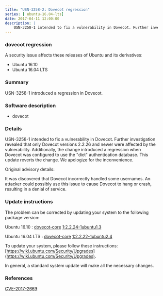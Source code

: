 ```yaml
---
title: "USN-3258-2: Dovecot regression"
series: [ ubuntu-16.04-lts]
date: 2017-04-11 12:00:00
description: |
    USN-3258-1 intended to fix a vulnerability in Dovecot. Further investigation revealed that only Dovecot versions 2.2.26 and newer were affected by the vulnerability. Additionally, the change introduced a regression when Dovecot was configured to use the &quot;dict&quot; authentication database. This update reverts the change. We apologize for the inconvenience.
--- 
```

 
### dovecot regression

A security issue affects these releases of Ubuntu and its derivatives:

* Ubuntu 16.10
* Ubuntu 16.04 LTS

### Summary

USN-3258-1 introduced a regression in Dovecot. 

### Software description

* dovecot 

### Details

USN-3258-1 intended to fix a vulnerability in Dovecot. Further investigation revealed that only Dovecot versions 2.2.26 and newer were affected by the vulnerability. Additionally, the change introduced a regression when Dovecot was configured to use the &quot;dict&quot; authentication database. This update reverts the change. We apologize for the inconvenience.

Original advisory details:

 It was discovered that Dovecot incorrectly handled some usernames. An attacker could possibly use this issue to cause Dovecot to hang or crash, resulting in a denial of service. 

### Update instructions

The problem can be corrected by updating your system to the following package version:

Ubuntu 16.10
 : [dovecot-core](https://launchpad.net/ubuntu/+source/dovecot) <span> [1:2.2.24-1ubuntu1.3](https://launchpad.net/ubuntu/+source/dovecot/1:2.2.24-1ubuntu1.3) </span> 

Ubuntu 16.04 LTS
 : [dovecot-core](https://launchpad.net/ubuntu/+source/dovecot) <span> [1:2.2.22-1ubuntu2.4](https://launchpad.net/ubuntu/+source/dovecot/1:2.2.22-1ubuntu2.4) </span> 

To update your system, please follow these instructions: [https://wiki.ubuntu.com/Security/Upgrades](https://wiki.ubuntu.com/Security/Upgrades).

In general, a standard system update will make all the necessary changes. 

### References

 [CVE-2017-2669](http://people.ubuntu.com/~ubuntu-security/cve/CVE-2017-2669)
 
